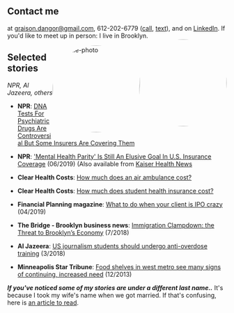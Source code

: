 <head>
  <title>Graison Dangor - Reporting on mental health and the business of healthcare</title>
</head>

## Contact me
at <graison.dangor@gmail.com>, 612-202-6779 ([call](tel:6122026779), <a href="sms:+16122026779">text</a>), and on [LinkedIn](https://linkedin.com/in/graisondangor). If you'd like to meet up in person: I live in Brooklyn.
<img style="border-radius: 50%; float: right; width:200px" src="https://ibb.co/Rp1fKPh">

<a href="https://ibb.co/Rp1fKPh"><img src="https://i.ibb.co/HD06yYN/IMG-9997.jpg" alt="profile-photo" border="0" style="border-radius: 50%; float: right; width:200px"></a>

## Selected stories
_NPR, Al Jazeera, others_

- **NPR**: [DNA Tests For Psychiatric Drugs Are Controversial But Some Insurers Are Covering Them](https://www.npr.org/sections/health-shots/2019/10/17/766473930/dna-tests-for-psychiatric-drugs-are-controversial-but-some-insurers-are-covering)
- **NPR**: ['Mental Health Parity' Is Still An Elusive Goal In U.S. Insurance Coverage](https://www.npr.org/sections/health-shots/2019/06/07/730404539/mental-health-parity-is-still-an-elusive-goal-in-u-s-insurance-coverage) (06/2019) (Also available from [Kaiser Health News](https://khn.org/news/legal-promise-of-equal-mental-health-treatment-often-falls-short/)

- **Clear Health Costs**: [How much does an air ambulance cost?](https://clearhealthcosts.com/blog/2019/10/how-much-does-an-air-ambulance-cost/)

- **Clear Health Costs**: [How much does student health insurance cost?](https://clearhealthcosts.com/blog/2019/09/how-much-does-student-health-insurance-cost/)

- **Financial Planning magazine**: [What to do when your client is IPO crazy](https://www.financial-planning.com/news/lyft-uber-pinterest-slack-should-your-clients-buy-ipos) (04/2019)

- **The Bridge - Brooklyn business news**: [Immigration Clampdown: the Threat to Brooklyn’s Economy](https://thebridgebk.com/immigration-clampdown-threat-brooklyns-economy/) (7/2018)

- **Al Jazeera**: [US journalism students should undergo anti-overdose training](https://www.aljazeera.com/indepth/opinion/journalism-students-undergo-anti-overdose-training-180315125055224.html) (3/2018)

- **Minneapolis Star Tribune**: [Food shelves in west metro see many signs of continuing, increased need](http://www.startribune.com/food-shelves-in-west-metro-see-many-signs-of-continuing-increased-need/236073631/) (12/2013)


***If you've noticed some of my stories are under a different last name..***
It's because I took my wife's name when we got married. If that's confusing, here is [an article to read](https://www.bbc.com/news/stories-42720646).
